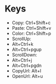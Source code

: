 # Keys

- Copy: Ctrl+Shift+c
- Paste: Ctrl+Shift+v
- Color: Ctrl+Shift+p
- ScrollUp:
 - Alt+Ctrl+k
 - Alt+Ctrl+pgup
- ScrollDown:
 - Alt+Ctrl+j
 - Alt+Ctrl+pgdn
- CopyUrl: Alt+l
- OpenUrl: Alt+u

